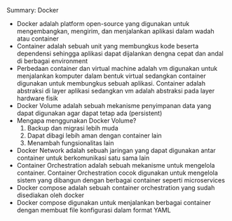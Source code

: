 Summary: Docker

- Docker adalah platform open-source yang digunakan untuk mengembangkan, mengirim, dan menjalankan aplikasi dalam wadah atau container
- Container adalah sebuah unit yang membungkus kode beserta dependensi sehingga aplikasi dapat dijalankan dengna cepat dan andal di berbagai environment
- Perbedaan container dan virtual machine adalah vm digunakan untuk menjalankan komputer dalam bentuk virtual sedangkan container digunakan untuk membungkus sebuah aplikasi. Container adalah abstraksi di layer aplikasi sedangkan vm adalah abstraksi pada layer hardware fisik
- Docker Volume adalah sebuah mekanisme penyimpanan data yang dapat digunakan agar dapat tetap ada (persistent)
- Mengapa menggunakan Docker Volume?
    1. Backup dan migrasi lebih muda
    2. Dapat dibagi lebih aman dengan container lain
    3. Menambah fungsionalitas lain
- Docker Network adalah sebuah jaringan yang dapat digunakan antar container untuk berkomunikasi satu sama lain
- Container Orchestration adalah sebuah mekanisme untuk mengelola container. Container Orchestration cocok digunakan untuk mengelola sistem yang dibangun dengan berbagai container seperti microservices
- Docker compose adalah sebuah container orchestration yang sudah disediakan oleh docker
- Docker compose digunakan untuk menjalankan berbagai container dengan membuat file konfigurasi dalam format YAML